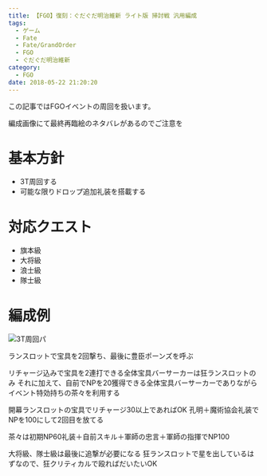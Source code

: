 ```yaml
---
title: 【FGO】復刻：ぐだぐだ明治維新 ライト版 掃討戦 汎用編成
tags:
  - ゲーム
  - Fate
  - Fate/GrandOrder
  - FGO
  - ぐだぐだ明治維新
category:
  - FGO
date: 2018-05-22 21:20:20
---
```





この記事ではFGOイベントの周回を扱います。

編成画像にて最終再臨絵のネタバレがあるのでご注意を

<!-- more -->

# 基本方針

* 3T周回する
* 可能な限りドロップ追加礼装を搭載する

# 対応クエスト

* 旗本級
* 大将級
* 浪士級
* 隊士級

# 編成例

![3T周回パ](gudaguda-common.png "3T周回パ")

ランスロットで宝具を2回撃ち、最後に豊臣ポーンズを呼ぶ

リチャージ込みで宝具を2連打できる全体宝具バーサーカーは狂ランスロットのみ
それに加えて、自前でNPを20獲得できる全体宝具バーサーカーでありながらイベント特効持ちの茶々を利用する

開幕ランスロットの宝具でリチャージ30以上であればOK
孔明＋魔術協会礼装でNPを100にして2回目を放てる

茶々は初期NP60礼装＋自前スキル＋軍師の忠言＋軍師の指揮でNP100

大将級、隊士級は最後に追撃が必要になる
狂ランスロットで星を出しているはずなので、狂クリティカルで殴ればだいたいOK
